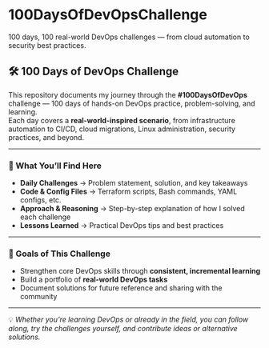 # 100DaysOfDevOpsChallenge
100 days, 100 real-world DevOps challenges — from cloud automation to security best practices.

## 🛠 100 Days of DevOps Challenge

This repository documents my journey through the **#100DaysOfDevOps** challenge — 100 days of hands-on DevOps practice, problem-solving, and learning.  
Each day covers a **real-world-inspired scenario**, from infrastructure automation to CI/CD, cloud migrations, Linux administration, security practices, and beyond.

---

### 📂 What You’ll Find Here

- **Daily Challenges** → Problem statement, solution, and key takeaways  
- **Code & Config Files** → Terraform scripts, Bash commands, YAML configs, etc.  
- **Approach & Reasoning** → Step-by-step explanation of how I solved each challenge  
- **Lessons Learned** → Practical DevOps tips and best practices  

---

### 🎯 Goals of This Challenge

- Strengthen core DevOps skills through **consistent, incremental learning**  
- Build a portfolio of **real-world DevOps tasks**  
- Document solutions for future reference and sharing with the community  

---

💡 *Whether you’re learning DevOps or already in the field, you can follow along, try the challenges yourself, and contribute ideas or alternative solutions.*
